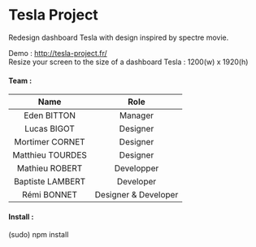 # Tesla Project
	
Redesign dashboard Tesla with design inspired by spectre movie.
	
Demo : http://tesla-project.fr/  
Resize your screen to the size of a dashboard Tesla : 1200(w) x 1920(h)


#### Team :
	
| Name  |  Role|
| :-------------: |:-------------:|
| Eden BITTON  | Manager |
| Lucas BIGOT  | Designer |
| Mortimer CORNET  | Designer |
| Matthieu TOURDES  | Designer  |
| Mathieu ROBERT  | Developper  |
| Baptiste LAMBERT  | Developer  |
| Rémi BONNET  | Designer & Developer  |


#### Install :
(sudo) npm install
